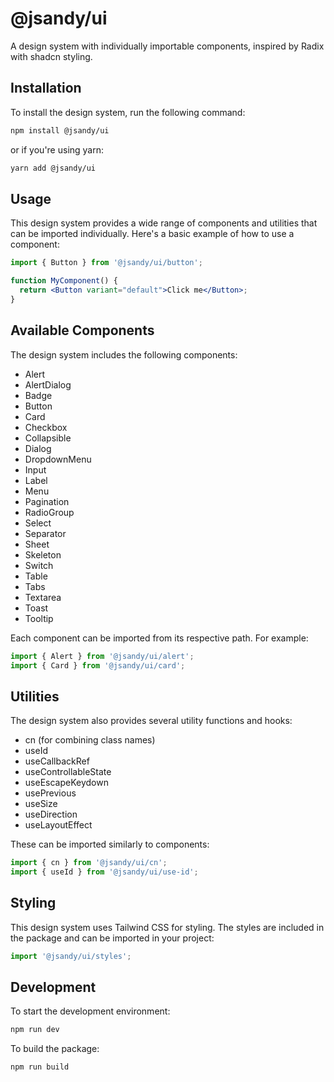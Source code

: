 # @jsandy/ui

A design system with individually importable components, inspired by Radix with shadcn styling.

## Installation

To install the design system, run the following command:

```bash
npm install @jsandy/ui
```

or if you're using yarn:

```bash
yarn add @jsandy/ui
```

## Usage

This design system provides a wide range of components and utilities that can be imported individually. Here's a basic example of how to use a component:

```jsx
import { Button } from '@jsandy/ui/button';

function MyComponent() {
  return <Button variant="default">Click me</Button>;
}
```

## Available Components

The design system includes the following components:

- Alert
- AlertDialog
- Badge
- Button
- Card
- Checkbox
- Collapsible
- Dialog
- DropdownMenu
- Input
- Label
- Menu
- Pagination
- RadioGroup
- Select
- Separator
- Sheet
- Skeleton
- Switch
- Table
- Tabs
- Textarea
- Toast
- Tooltip

Each component can be imported from its respective path. For example:

```jsx
import { Alert } from '@jsandy/ui/alert';
import { Card } from '@jsandy/ui/card';
```

## Utilities

The design system also provides several utility functions and hooks:

- cn (for combining class names)
- useId
- useCallbackRef
- useControllableState
- useEscapeKeydown
- usePrevious
- useSize
- useDirection
- useLayoutEffect

These can be imported similarly to components:

```jsx
import { cn } from '@jsandy/ui/cn';
import { useId } from '@jsandy/ui/use-id';
```

## Styling

This design system uses Tailwind CSS for styling. The styles are included in the package and can be imported in your project:

```jsx
import '@jsandy/ui/styles';
```

## Development

To start the development environment:

```bash
npm run dev
```

To build the package:

```bash
npm run build
```

